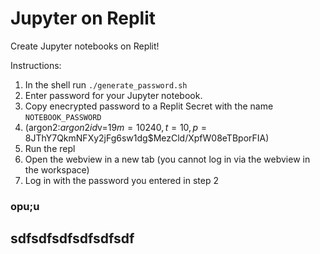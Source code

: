 # Jupyter on Replit

Create Jupyter notebooks on Replit!

Instructions:

1. In the shell run `./generate_password.sh`
2. Enter password for your Jupyter notebook.
3. Copy enecrypted password to a Replit Secret with the name `NOTEBOOK_PASSWORD`
4.   (argon2:$argon2id$v=19$m=10240,t=10,p=8$JThY7QkmNFXy2jFg6sw1dg$MezCld/XpfW08eTBporFIA)
5. Run the repl
6. Open the webview in a new tab (you cannot log in via the webview in the workspace)
7. Log in with the password you entered in step 2
### opu;u
## sdfsdfsdfsdfsdfsdf